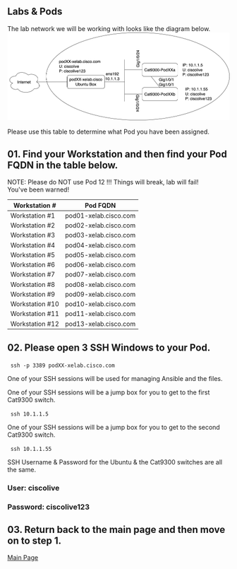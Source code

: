 ## Labs & Pods

The lab network we will be working with looks like the diagram below. 
<img src="/images/network-diagram.png" alt="DEVWKS-2008 Network Diagram" width=600>

Please use this table to determine what Pod you have been assigned. 

## 01. Find your Workstation and then find your Pod FQDN in the table below. 

NOTE: Please do NOT use Pod 12 !!! 
Things will break, lab will fail!  
You've been warned! 

| Workstation #  | Pod FQDN  |
| -------------- | ----------- |
| Workstation #1  | pod01-xelab.cisco.com   |
| Workstation #2  | pod02-xelab.cisco.com   |
| Workstation #3  | pod03-xelab.cisco.com   |
| Workstation #4  | pod04-xelab.cisco.com   |
| Workstation #5  | pod05-xelab.cisco.com   |
| Workstation #6  | pod06-xelab.cisco.com   |
| Workstation #7  | pod07-xelab.cisco.com   |
| Workstation #8  | pod08-xelab.cisco.com   |
| Workstation #9  | pod09-xelab.cisco.com   |
| Workstation #10  | pod10-xelab.cisco.com   |
| Workstation #11  | pod11-xelab.cisco.com   |
| Workstation #12  | pod13-xelab.cisco.com   |



## 02. Please open 3 SSH Windows to  your Pod. 

<code> ssh -p 3389 podXX-xelab.cisco.com </code>

One of your SSH sessions will be used for managing Ansible and the files. 

One of your SSH sessions will be a jump box for you to get to the first Cat9300 switch. 

<code> ssh 10.1.1.5 </code>

One of your SSH sessions will be a jump box for you to get to the second Cat9300 switch.

<code> ssh 10.1.1.55 </code>

SSH Username & Password for the Ubuntu & the Cat9300 switches are all the same.

### User: ciscolive

### Password: ciscolive123


## 03. Return back to the main page and then move on to step 1. 

[Main Page](/README.md)




